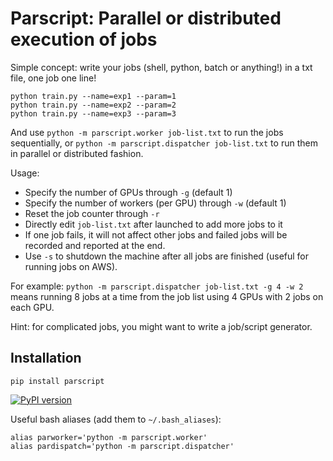 # Parscript: Parallel or distributed execution of jobs

Simple concept: write your jobs (shell, python, batch or anything!) in a txt file, one job one line!
```
python train.py --name=exp1 --param=1
python train.py --name=exp2 --param=2
python train.py --name=exp3 --param=3
```

And use `python -m parscript.worker job-list.txt` to run the jobs sequentially, or `python -m parscript.dispatcher job-list.txt` to run them in parallel or distributed fashion.

Usage:
- Specify the number of GPUs through `-g` (default 1)
- Specify the number of workers (per GPU) through `-w` (default 1)
- Reset the job counter through `-r`
- Directly edit `job-list.txt` after launched to add more jobs to it
- If one job fails, it will not affect other jobs and failed jobs will be recorded and reported at the end.
- Use `-s` to shutdown the machine after all jobs are finished (useful for running jobs on AWS).

For example:
`python -m parscript.dispatcher job-list.txt -g 4 -w 2` means running 8 jobs at a time from the job list using 4 GPUs with 2 jobs on each GPU.

Hint: for complicated jobs, you might want to write a job/script generator.


## Installation
```
pip install parscript
```
[![PyPI version](https://badge.fury.io/py/parscript.svg)](https://badge.fury.io/py/parscript)

Useful bash aliases (add them to `~/.bash_aliases`):
```
alias parworker='python -m parscript.worker'
alias pardispatch='python -m parscript.dispatcher'
```

